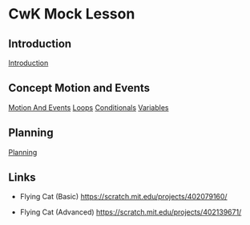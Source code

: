 
# CwK Mock Lesson 

## Introduction

[Introduction](intro.md)

## Concept Motion and Events

[Motion And Events](motion-and-events.md)
[Loops](loops.md)
[Conditionals](conditionals.md)
[Variables](variables.md)

## Planning 

[Planning](planning.md)

## Links

- Flying Cat (Basic)
    https://scratch.mit.edu/projects/402079160/

- Flying Cat (Advanced)
    https://scratch.mit.edu/projects/402139671/
